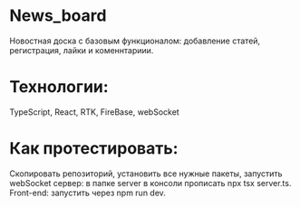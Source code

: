 #     News_board



Новостная доска с базовым функционалом: добавление статей, регистрация, лайки и коменнтариии. 

# Технологии:

TypeScript, React, RTK, FireBase, webSocket

# Как протестировать:

Cкопировать репозиторий, установить все нужные пакеты, запустить webSocket сервер: в папке server в консоли прописать npx tsx server.ts.
Front-end: запустить через npm run dev.

```
